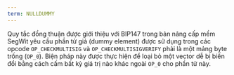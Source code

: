 ```yaml
---
term: NULLDUMMY
---
```


Quy tắc đồng thuận được giới thiệu với BIP147 trong bản nâng cấp mềm SegWit yêu cầu phần tử giả (dummy element) được sử dụng trong các opcode `OP_CHECKMULTISIG` và `OP_CHECKMULTISIGVERIFY` phải là một mảng byte trống (`OP_0`). Biện pháp này được thực hiện để loại bỏ một vector dễ bị biến đổi bằng cách cấm bất kỳ giá trị nào khác ngoài `OP_0` cho phần tử này.